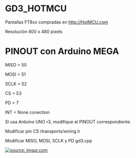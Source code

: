# GD3_HOTMCU
Pantallas FT8xx compradas en http://HotMCU.com

Resolución 800 x 480 pixels

# PINOUT con Arduino MEGA
MISO = 50

MOSI = 51

SCLK = 52

CS   = 53

PD   =  7

INT  = None conection

Si usa Arduino UNO r3, modifique el PINOUT correspondiente. 

Modificar pin CS /transports/wiring.h

Modificar MISO, MOSI, SCLK y PD gd3.cpp

<a href="http://imgur.com/mmOPpx9"><img src="http://i.imgur.com/mmOPpx9.jpg" title="source: imgur.com" /></a>
